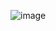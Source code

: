 ![image](https://user-images.githubusercontent.com/90903879/187745306-4dba6eb7-4e19-40d7-9ccd-72d90a4e150e.png)
